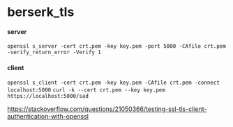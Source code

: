 # berserk_tls

#### server
`openssl s_server -cert crt.pem -key key.pem -port 5000 -CAfile crt.pem -verify_return_error -Verify 1`

#### client
`openssl s_client -cert crt.pem -key key.pem -CAfile crt.pem -connect localhost:5000`
`curl -k --cert crt.pem --key key.pem https://localhost:5000/sad`


https://stackoverflow.com/questions/21050366/testing-ssl-tls-client-authentication-with-openssl